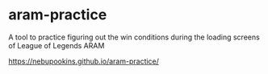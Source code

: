 # aram-practice
A tool to practice figuring out the win conditions during the loading screens of League of Legends ARAM

https://nebupookins.github.io/aram-practice/
